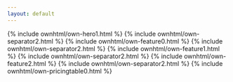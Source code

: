 ```yaml
---
layout: default
---
```


  {% include ownhtml/own-hero1.html %}
  {% include ownhtml/own-separator2.html %}
  {% include ownhtml/own-feature0.html %}
  {% include ownhtml/own-separator2.html %}
  {% include ownhtml/own-feature1.html %}
  {% include ownhtml/own-separator2.html %}
  {% include ownhtml/own-feature2.html %}
  {% include ownhtml/own-separator2.html %}
  {% include ownhtml/own-pricingtable0.html %}






